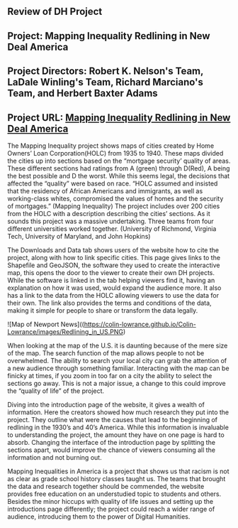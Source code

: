 ## Review of DH Project 

## Project: Mapping Inequality Redlining in New Deal America

## Project Directors: Robert K. Nelson's Team, LaDale Winling's Team, Richard Marciano's Team, and Herbert Baxter Adams

## Project URL: [Mapping Inequality Redlining in New Deal America](https://dsl.richmond.edu/panorama/redlining/#loc=5/37.8/-97.9&text=intro)




  The Mapping Inequality project shows maps of cities created by Home Owners’ Loan Corporation(HOLC) from 1935 to 1940. These maps divided the cities up into sections based on the “mortgage security’ quality of areas. These different sections had ratings from A (green) through D(Red), A being the best possible and D the worst. While this seems legal, the decisions that affected the “quality” were based on race. “HOLC assumed and insisted that the residency of African Americans and immigrants, as well as working-class whites, compromised the values of homes and the security of mortgages.” (Mapping Inequality) The project includes over 200 cities from the HOLC with a description describing the cities’ sections. As it sounds this project was a massive undertaking. Three teams from four different universities worked together. (University of Richmond, Virginia Tech, University of Maryland, and John Hopkins)

  The Downloads and Data tab shows users of the website how to cite the project, along with how to link specific cities. This page gives links to the Shapefile and GeoJSON, the software they used to create the interactive map, this opens the door to the viewer to create their own DH projects. While the software is linked in the tab helping viewers find it, having an explanation on how it was used, would expand the audience more. It also has a link to the data from the HOLC allowing viewers to use the data for their own.  The link also provides the terms and conditions of the data, making it simple for people to share or transform the data legally.
  
  ![Map of Newport News]((https://colin-lowrance.github.io/Colin-Lowrance/images/Redlining_in_US.PNG)

  When looking at the map of the U.S. it is daunting because of the mere size of the map. The search function of the map allows people to not be overwhelmed. The ability to search your local city can grab the attention of a new audience through something familiar. Interacting with the map can be finicky at times, if you zoom in too far on a city the ability to select the sections go away. This is not a major issue, a change to this could improve the “quality of life” of the project.         

  Diving into the introduction page of the website, it gives a wealth of information. Here the creators showed how much research they put into the project. They outline what were the causes that lead to the beginning of redlining in the 1930’s and 40’s  America. While this information is invaluable to understanding the project, the amount they have on one page is hard to absorb. Changing the interface of the introduction page by splitting the sections apart, would improve the chance of viewers consuming all the information and not burning out.  

  Mapping Inequalities in America is a project that shows us that racism is not as clear as grade school history classes taught us. The teams that brought the data and research together should be commended, the website provides free education on an understudied topic to students and others. Besides the minor hiccups with quality of life issues and setting up the introductions page differently; the project could reach a wider range of audience, introducing them to the power of Digital Humanities.  
